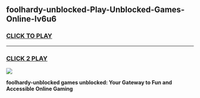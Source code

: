 
## foolhardy-unblocked-Play-Unblocked-Games-Online-lv6u6
<h3>
<a href="https://premium76.site?title=foolhardy-unblocked&ref=25A">CLICK TO PLAY</a></h3>
<hr>

<h3>
<a href="https://premium76.site?title=foolhardy-unblocked&ref=25A">CLICK 2 PLAY</a>
  
</h3>

<a href="https://premium76.site?title=foolhardy-unblocked&ref=25A"><img src="https://clearcache.store/games.png"></a>


**foolhardy-unblocked games unblocked: Your Gateway to Fun and Accessible Online Gaming**
